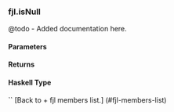 ### fjl.isNull
@todo - Added documentation here.

#### Parameters

#### Returns
 
#### Haskell Type
``
[Back to  + fjl members list.]
(#fjl-members-list)
